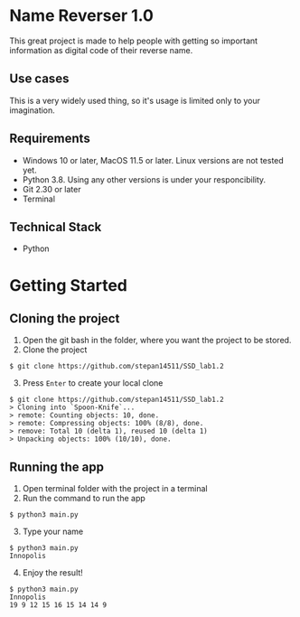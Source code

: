 # Name Reverser 1.0
This great project is made to help people with getting so important information as digital code of their reverse name.
## Use cases
This is a very widely used thing, so it's usage is limited only to your imagination.
## Requirements
* Windows 10 or later, MacOS 11.5 or later. Linux versions are not tested yet.
* Python 3.8. Using any other versions is under your responcibility.
* Git 2.30 or later
* Terminal
## Technical Stack
* Python
# Getting Started
## Cloning the project
1) Open the git bash in the folder, where you want the project to be stored.
2) Clone the project 
```
$ git clone https://github.com/stepan14511/SSD_lab1.2
```
3) Press `Enter` to create your local clone
```
$ git clone https://github.com/stepan14511/SSD_lab1.2
> Cloning into `Spoon-Knife`...
> remote: Counting objects: 10, done.
> remote: Compressing objects: 100% (8/8), done.
> remove: Total 10 (delta 1), reused 10 (delta 1)
> Unpacking objects: 100% (10/10), done.
```
## Running the app
1) Open terminal folder with the project in a terminal
2) Run the command to run the app
```
$ python3 main.py
```
3) Type your name
```
$ python3 main.py
Innopolis
```
4) Enjoy the result!
```
$ python3 main.py
Innopolis
19 9 12 15 16 15 14 14 9
```